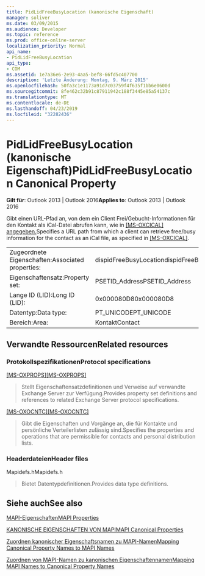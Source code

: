 ```yaml
---
title: PidLidFreeBusyLocation (kanonische Eigenschaft)
manager: soliver
ms.date: 03/09/2015
ms.audience: Developer
ms.topic: reference
ms.prod: office-online-server
localization_priority: Normal
api_name:
- PidLidFreeBusyLocation
api_type:
- COM
ms.assetid: 1e7a36e6-2e93-4aa5-bef8-66fd5c407700
description: 'Letzte Änderung: Montag, 9. März 2015'
ms.openlocfilehash: 50fa3c1e1173a91d7c03759f4f635f1bb6e0600d
ms.sourcegitcommit: 8fe462c32b91c87911942c188f3445e85a54137c
ms.translationtype: MT
ms.contentlocale: de-DE
ms.lasthandoff: 04/23/2019
ms.locfileid: "32282436"
---
```

# <a name="pidlidfreebusylocation-canonical-property"></a><span data-ttu-id="22cc5-103">PidLidFreeBusyLocation (kanonische Eigenschaft)</span><span class="sxs-lookup"><span data-stu-id="22cc5-103">PidLidFreeBusyLocation Canonical Property</span></span>

  
  
<span data-ttu-id="22cc5-104">**Gilt für**: Outlook 2013 | Outlook 2016</span><span class="sxs-lookup"><span data-stu-id="22cc5-104">**Applies to**: Outlook 2013 | Outlook 2016</span></span> 
  
<span data-ttu-id="22cc5-105">Gibt einen URL-Pfad an, von dem ein Client Frei/Gebucht-Informationen für den Kontakt als iCal-Datei abrufen kann, wie in [[MS-OXCICAL] angegeben.](https://msdn.microsoft.com/library/a685a040-5b69-4c84-b084-795113fb4012%28Office.15%29.aspx)</span><span class="sxs-lookup"><span data-stu-id="22cc5-105">Specifies a URL path from which a client can retrieve free/busy information for the contact as an iCal file, as specified in [[MS-OXCICAL]](https://msdn.microsoft.com/library/a685a040-5b69-4c84-b084-795113fb4012%28Office.15%29.aspx).</span></span>
  
|||
|:-----|:-----|
|<span data-ttu-id="22cc5-106">Zugeordnete Eigenschaften:</span><span class="sxs-lookup"><span data-stu-id="22cc5-106">Associated properties:</span></span>  <br/> |<span data-ttu-id="22cc5-107">dispidFreeBusyLocation</span><span class="sxs-lookup"><span data-stu-id="22cc5-107">dispidFreeBusyLocation</span></span>  <br/> |
|<span data-ttu-id="22cc5-108">Eigenschaftensatz:</span><span class="sxs-lookup"><span data-stu-id="22cc5-108">Property set:</span></span>  <br/> |<span data-ttu-id="22cc5-109">PSETID_Address</span><span class="sxs-lookup"><span data-stu-id="22cc5-109">PSETID_Address</span></span>  <br/> |
|<span data-ttu-id="22cc5-110">Lange ID (LID):</span><span class="sxs-lookup"><span data-stu-id="22cc5-110">Long ID (LID):</span></span>  <br/> |<span data-ttu-id="22cc5-111">0x000080D8</span><span class="sxs-lookup"><span data-stu-id="22cc5-111">0x000080D8</span></span>  <br/> |
|<span data-ttu-id="22cc5-112">Datentyp:</span><span class="sxs-lookup"><span data-stu-id="22cc5-112">Data type:</span></span>  <br/> |<span data-ttu-id="22cc5-113">PT_UNICODE</span><span class="sxs-lookup"><span data-stu-id="22cc5-113">PT_UNICODE</span></span>  <br/> |
|<span data-ttu-id="22cc5-114">Bereich:</span><span class="sxs-lookup"><span data-stu-id="22cc5-114">Area:</span></span>  <br/> |<span data-ttu-id="22cc5-115">Kontakt</span><span class="sxs-lookup"><span data-stu-id="22cc5-115">Contact</span></span>  <br/> |
   
## <a name="related-resources"></a><span data-ttu-id="22cc5-116">Verwandte Ressourcen</span><span class="sxs-lookup"><span data-stu-id="22cc5-116">Related resources</span></span>

### <a name="protocol-specifications"></a><span data-ttu-id="22cc5-117">Protokollspezifikationen</span><span class="sxs-lookup"><span data-stu-id="22cc5-117">Protocol specifications</span></span>

<span data-ttu-id="22cc5-118">[[MS-OXPROPS]](https://msdn.microsoft.com/library/f6ab1613-aefe-447d-a49c-18217230b148%28Office.15%29.aspx)</span><span class="sxs-lookup"><span data-stu-id="22cc5-118">[[MS-OXPROPS]](https://msdn.microsoft.com/library/f6ab1613-aefe-447d-a49c-18217230b148%28Office.15%29.aspx)</span></span>
  
> <span data-ttu-id="22cc5-119">Stellt Eigenschaftensatzdefinitionen und Verweise auf verwandte Exchange Server zur Verfügung.</span><span class="sxs-lookup"><span data-stu-id="22cc5-119">Provides property set definitions and references to related Exchange Server protocol specifications.</span></span>
    
<span data-ttu-id="22cc5-120">[[MS-OXOCNTC]](https://msdn.microsoft.com/library/9b636532-9150-4836-9635-9c9b756c9ccf%28Office.15%29.aspx)</span><span class="sxs-lookup"><span data-stu-id="22cc5-120">[[MS-OXOCNTC]](https://msdn.microsoft.com/library/9b636532-9150-4836-9635-9c9b756c9ccf%28Office.15%29.aspx)</span></span>
  
> <span data-ttu-id="22cc5-121">Gibt die Eigenschaften und Vorgänge an, die für Kontakte und persönliche Verteilerlisten zulässig sind.</span><span class="sxs-lookup"><span data-stu-id="22cc5-121">Specifies the properties and operations that are permissible for contacts and personal distribution lists.</span></span>
    
### <a name="header-files"></a><span data-ttu-id="22cc5-122">Headerdateien</span><span class="sxs-lookup"><span data-stu-id="22cc5-122">Header files</span></span>

<span data-ttu-id="22cc5-123">Mapidefs.h</span><span class="sxs-lookup"><span data-stu-id="22cc5-123">Mapidefs.h</span></span>
  
> <span data-ttu-id="22cc5-124">Bietet Datentypdefinitionen.</span><span class="sxs-lookup"><span data-stu-id="22cc5-124">Provides data type definitions.</span></span>
    
## <a name="see-also"></a><span data-ttu-id="22cc5-125">Siehe auch</span><span class="sxs-lookup"><span data-stu-id="22cc5-125">See also</span></span>



[<span data-ttu-id="22cc5-126">MAPI-Eigenschaften</span><span class="sxs-lookup"><span data-stu-id="22cc5-126">MAPI Properties</span></span>](mapi-properties.md)
  
[<span data-ttu-id="22cc5-127">KANONISCHE EIGENSCHAFTEN VON MAPI</span><span class="sxs-lookup"><span data-stu-id="22cc5-127">MAPI Canonical Properties</span></span>](mapi-canonical-properties.md)
  
[<span data-ttu-id="22cc5-128">Zuordnen kanonischer Eigenschaftsnamen zu MAPI-Namen</span><span class="sxs-lookup"><span data-stu-id="22cc5-128">Mapping Canonical Property Names to MAPI Names</span></span>](mapping-canonical-property-names-to-mapi-names.md)
  
[<span data-ttu-id="22cc5-129">Zuordnen von MAPI-Namen zu kanonischen Eigenschaftennamen</span><span class="sxs-lookup"><span data-stu-id="22cc5-129">Mapping MAPI Names to Canonical Property Names</span></span>](mapping-mapi-names-to-canonical-property-names.md)

